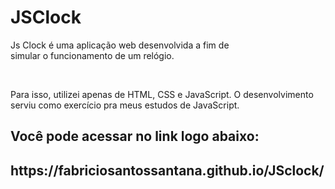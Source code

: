 # JSClock
<p>Js Clock é uma aplicação web desenvolvida a fim de</br>
simular o funcionamento de um relógio.<p></br>


<p>Para isso, utilizei apenas de HTML, CSS e JavaScript.
O desenvolvimento serviu como exercício pra meus estudos de JavaScript.</p>
  
<h2>Você pode acessar no link logo abaixo:<h2>
 https://fabriciosantossantana.github.io/JSclock/

